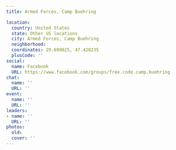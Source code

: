 ```yaml
---
title: Armed Forces, Camp Buehring

location:
  country: United States
  state: Other US locations
  city: Armed Forces, Camp Buehring
  neighborhood: 
  coordinates: 29.699025, 47.420235
  plusCode: ''
social:
  name: Facebook
  URL: https://www.facebook.com/groups/free.code.camp.buehring
chat:
  name: ''
  URL: ''
event:
  name: ''
  URL: ''
leaders:
- name: ''
  URL: ''
photos:
  old: 
  cover: ''
---
```

